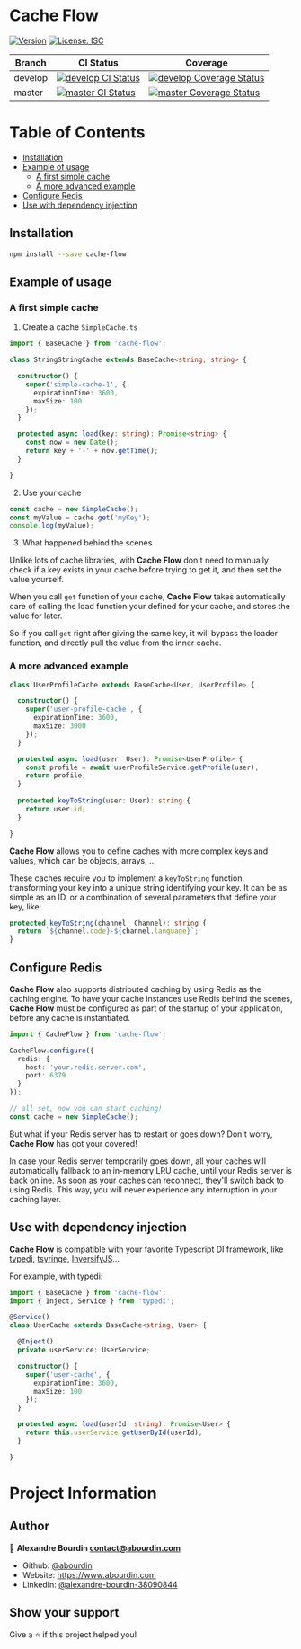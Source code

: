 # Cache Flow

[![Version](https://img.shields.io/badge/version-1.0.0-blue.svg?cacheSeconds=2592000)](#)
[![License: ISC](https://img.shields.io/badge/License-ISC-yellow.svg)](https://img.shields.io/badge/License-ISC-yellow.svg)

| Branch | CI Status | Coverage |
| --- | --- | --- |
| develop | [![develop CI Status](https://circleci.com/gh/abourdin/cache-flow/tree/develop.svg?style=shield)](https://app.circleci.com/pipelines/github/abourdin/cache-flow?branch=develop) | [![develop Coverage Status](https://codecov.io/github/abourdin/cache-flow/coverage.svg?branch=develop)](https://codecov.io/gh/abourdin/cache-flow/branch/develop) |
| master | [![master CI Status](https://circleci.com/gh/abourdin/cache-flow/tree/master.svg?style=shield)](https://app.circleci.com/pipelines/github/abourdin/cache-flow?branch=master) | [![master Coverage Status](https://codecov.io/github/abourdin/cache-flow/coverage.svg?branch=master)](https://codecov.io/gh/abourdin/cache-flow/branch/master) |

# Table of Contents

* [Installation](#installation)
* [Example of usage](#example-of-usage)
    - [A first simple cache](#a-first-simple-cache)
    - [A more advanced example](#a-more-advanced-example)
* [Configure Redis](#configure-redis)
* [Use with dependency injection](#use-with-dependency-injection)

## Installation

```sh
npm install --save cache-flow
```

## Example of usage

### A first simple cache

1. Create a cache `SimpleCache.ts`

```typescript
import { BaseCache } from 'cache-flow';

class StringStringCache extends BaseCache<string, string> {

  constructor() {
    super('simple-cache-1', {
      expirationTime: 3600,
      maxSize: 100
    });
  }

  protected async load(key: string): Promise<string> {
    const now = new Date();
    return key + '-' + now.getTime();
  }

}
```

2. Use your cache

```typescript
const cache = new SimpleCache();
const myValue = cache.get('myKey');
console.log(myValue);
```

3. What happened behind the scenes

Unlike lots of cache libraries, with **Cache Flow** don't need to manually check if a key exists in your cache before trying to get it, and then set the value yourself.

When you call `get` function of your cache, **Cache Flow** takes automatically care of calling the load function your defined for your cache, and stores the value for later.

So if you call `get` right after giving the same key, it will bypass the loader function, and directly pull the value from the inner cache.

### A more advanced example

```typescript
class UserProfileCache extends BaseCache<User, UserProfile> {

  constructor() {
    super('user-profile-cache', {
      expirationTime: 3600,
      maxSize: 3000
    });
  }

  protected async load(user: User): Promise<UserProfile> {
    const profile = await userProfileService.getProfile(user);
    return profile;
  }
  
  protected keyToString(user: User): string {
    return user.id;
  }

}
```

**Cache Flow** allows you to define caches with more complex keys and values, which can be objects, arrays, ...

These caches require you to implement a `keyToString` function, transforming your key into a unique string identifying your key. It can be as simple as an ID, or a combination of several parameters that define your key, like:
```typescript
protected keyToString(channel: Channel): string {
  return `${channel.code}-${channel.language}`;
}
```

## Configure Redis

**Cache Flow** also supports distributed caching by using Redis as the caching engine.
To have your cache instances use Redis behind the scenes, **Cache Flow** must be configured as part of the startup of your application,
before any cache is instantiated.

```typescript
import { CacheFlow } from 'cache-flow';

CacheFlow.configure({
  redis: {
    host: 'your.redis.server.com',
    port: 6379
  }
});

// all set, now you can start caching!
const cache = new SimpleCache();
```

But what if your Redis server has to restart or goes down? Don't worry, **Cache Flow** has got your covered!

In case your Redis server temporarily goes down, all your caches will automatically fallback to an in-memory LRU cache, until
your Redis server is back online. As soon as your caches can reconnect, they'll switch back to using Redis. This way, you
will never experience any interruption in your caching layer.

## Use with dependency injection

**Cache Flow** is compatible with your favorite Typescript DI framework, like [typedi](https://github.com/typestack/typedi),
[tsyringe](https://github.com/microsoft/tsyringe), [InversifyJS](https://github.com/inversify/InversifyJS)...

For example, with typedi:

```typescript
import { BaseCache } from 'cache-flow';
import { Inject, Service } from 'typedi';

@Service()
class UserCache extends BaseCache<string, User> {

  @Inject()
  private userService: UserService;

  constructor() {
    super('user-cache', {
      expirationTime: 3600,
      maxSize: 100
    });
  }

  protected async load(userId: string): Promise<User> {
    return this.userService.getUserById(userId);
  }

}
```

# Project Information

## Author

👤 **Alexandre Bourdin <contact@abourdin.com>**

* Github: [@abourdin](https://github.com/abourdin)
* Website: https://www.abourdin.com
* LinkedIn: [@alexandre-bourdin-38090844](https://linkedin.com/in/alexandre-bourdin-38090844)

## Show your support

Give a ⭐️ if this project helped you!
